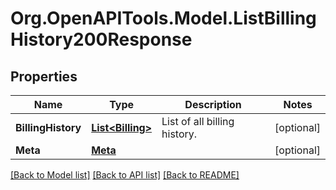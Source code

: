 # Org.OpenAPITools.Model.ListBillingHistory200Response

## Properties

Name | Type | Description | Notes
------------ | ------------- | ------------- | -------------
**BillingHistory** | [**List&lt;Billing&gt;**](Billing.md) | List of all billing history. | [optional] 
**Meta** | [**Meta**](Meta.md) |  | [optional] 

[[Back to Model list]](../README.md#documentation-for-models) [[Back to API list]](../README.md#documentation-for-api-endpoints) [[Back to README]](../README.md)

